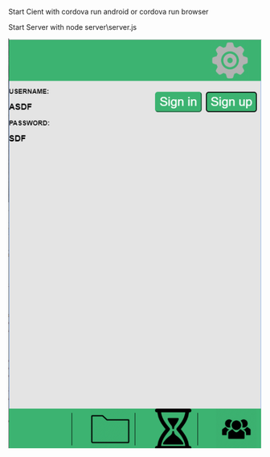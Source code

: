 

Start Cient with cordova run android or cordova run browser


Start Server with node server\server.js

![](./images/studily01.png)
